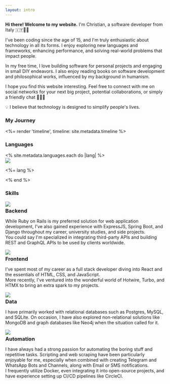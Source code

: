 ```yaml
---
layout: intro
---
```


**Hi there! Welcome to my website.** I'm Christian, a software developer from Italy 🇮🇹🍝🍕

I've been coding since the age of 15, and I'm truly enthusiastic about technology in all its forms. I enjoy exploring new languages and frameworks, enhancing performance, and solving real-world problems that impact people.

In my free time, I love building software for personal projects and engaging in small DIY endeavors. I also enjoy reading books on software development and philosophical works, influenced by my background in humanism.

I hope you find this website interesting. Feel free to connect with me on social networks for your next big project, potential collaborations, or simply a friendly chat 🙇🏻‍♂️

<aside class="text-center bg-orange-100 border-l-4 border-orange-500 text-orange-800 p-4 rounded-sm border-">
  💡 I believe that technology is designed to simplify people's lives.
</aside>


<h3 class="text-center mt-16">My Journey</h3>
<%= render 'timeline', timeline: site.metadata.timeline %>

<h3 class="text-center mt-16">Languages</h3>
<div class="flex flex-wrap justify-center space-x-12">
  <% site.metadata.languages.each do |lang| %>
    <div class="flex flex-col justify-center items-center">
      <img src="/images/languages/<%= lang.downcase  %>.svg" class="w-[40px] lg:w-[50px] h-[40px] lg:h-[50px] m-0" style="margin-bottom:0;">
      <p class="text-sm lg:text-base"><%= lang %></p>
    </div>
  <% end %>
</div>

<h3 class="text-center mt-16">Skills</h3>
<div class="grid grid-cols-1 gap-4">
  <div>
    <div class="flex flex-col md:flex-row md:items-center">
      <img src="/images/intro/backend.webp" class="w-40 m-0" />
      <h3 class="md:mt-12" style="margin: 0.2rem 0;">Backend</h3>
    </div>
    <p syle="margin-top:0 !important;">
      While Ruby on Rails is my preferred solution for web application development, I've also gained experience with ExpressJS, Spring Boot, and Django throughout my career, university studies, and side projects.
      <br/>
      You could say I'm specialized in integrating third-party APIs and building REST and GraphQL APIs to be used by clients worldwide.
    </p>
  </div>

  <div>
    <div class="flex flex-col md:flex-row md:items-center">
      <img src="/images/intro/website.webp" class="w-40 m-0" />
      <h3 class="md:mt-12" style="margin: 0.2rem 0;">Frontend</h3>
    </div>
    <p syle="margin-top:0 !important;">
      I've spent most of my career as a full stack developer diving into React and the essentials of HTML, CSS, and JavaScript.
      <br/>
      More recently, I've ventured into the wonderful world of Hotwire, Turbo, and HTMX to bring an extra spark to my projects.
    </p>
  </div>

  <div>
    <div class="flex flex-col md:flex-row md:items-center">
      <img src="/images/intro/database.webp" class="w-40 m-0" />
      <h3 class="md:mt-12" style="margin: 0.2rem 0;">Data</h3>
    </div>
    <p syle="margin-top:0 !important;">
      I have primarily worked with relational databases such as Postgres, MySQL, and SQLite. On occasion, I have also explored non-relational solutions like MongoDB and graph databases like Neo4j when the situation called for it.
    </p>
  </div>

  <div>
    <div class="flex flex-col md:flex-row md:items-center">
      <img src="/images/intro/automation.webp" class="w-40 m-0" />
      <h3 class="md:mt-12" style="margin: 0.2rem 0;">Automation</h3>
    </div>
    <p syle="margin-top:0 !important;">
      I have always had a strong passion for automating the boring stuff and repetitive tasks. Scripting and web scraping have been particularly enjoyable for me, especially when combined with creating Telegram and WhatsApp Bots and Channels, along with Email or SMS notifications.
       <br/>
      I frequently utilize Docker, even integrating it into open-source projects, and have experience setting up CI/CD pipelines like CircleCI.
    </p>
  </div>
</div>

